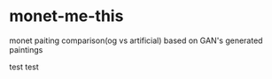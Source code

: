 # monet-me-this
monet paiting comparison(og vs artificial) based on GAN's generated paintings

test test